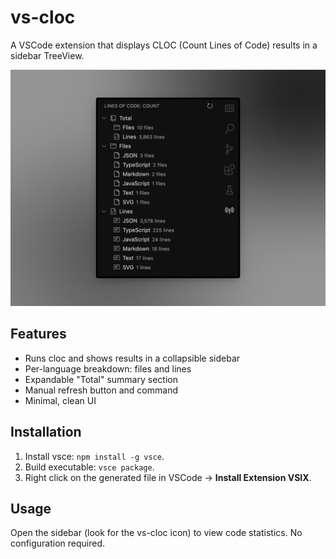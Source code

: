 # vs-cloc

A VSCode extension that displays CLOC (Count Lines of Code) results in a sidebar TreeView.

![Sidebar screenshot](./images/thumbnail.png)

## Features
- Runs cloc and shows results in a collapsible sidebar
- Per-language breakdown: files and lines
- Expandable "Total" summary section
- Manual refresh button and command
- Minimal, clean UI

## Installation

1. Install vsce: `npm install -g vsce`.
2. Build executable: `vsce package`.
3. Right click on the generated file in VSCode -> **Install Extension VSIX**.

## Usage
Open the sidebar (look for the vs-cloc icon) to view code statistics. No configuration required.
